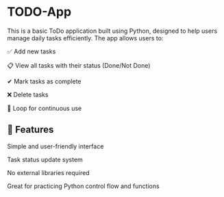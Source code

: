 # TODO-App
This is a basic ToDo application built using Python, designed to help users manage daily tasks efficiently.
The app allows users to:

✅ Add new tasks

📋 View all tasks with their status (Done/Not Done)

✔ Mark tasks as complete

❌ Delete tasks

🔁 Loop for continuous use

## 🚀 Features
Simple and user-friendly interface

Task status update system

No external libraries required

Great for practicing Python control flow and functions
